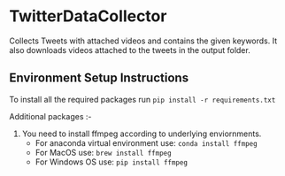 # TwitterDataCollector
Collects Tweets with attached videos and contains the given keywords. It also downloads videos attached to the tweets in the output folder.

## Environment Setup Instructions
To install all the required packages run
`pip install -r requirements.txt`
  
Additional packages :-
1. You need to install ffmpeg according to underlying enviornments.
    * For anaconda virtual environment use: `conda install ffmpeg`
    * For MacOS use: `brew install ffmpeg`
    * For Windows OS use: `pip install ffmpeg`
